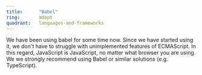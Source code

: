 ```yaml
---
title:      "Babel"
ring:       adopt
quadrant:   languages-and-frameworks
---
```


We have been using babel for some time now. Since we have started using it, we don't have to
struggle with unimplemented features of ECMAScript. In this regard, JavaScript is
JavaScript, no matter what browser you are using. We we strongly recommend 
using Babel or similar solutions (e.g. TypeScript).
